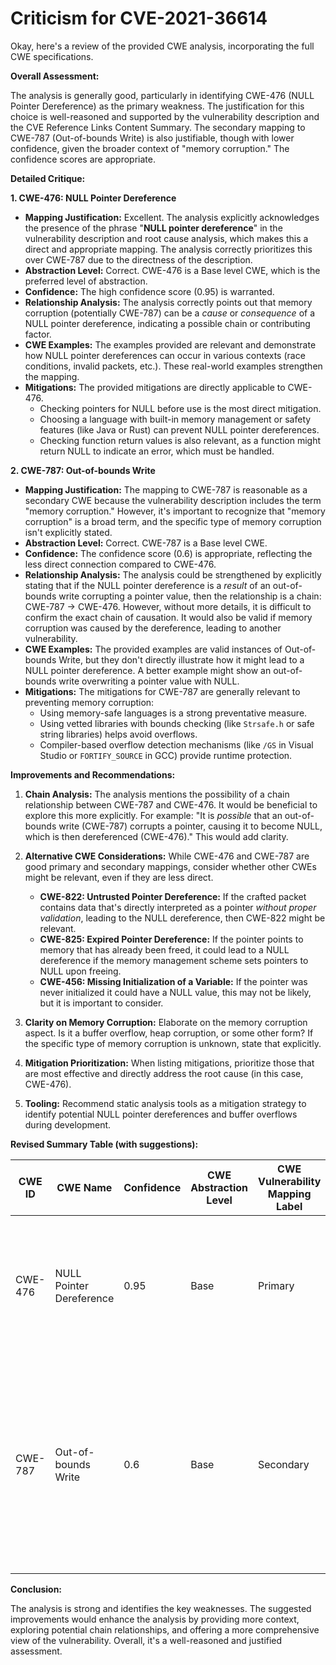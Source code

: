 # Criticism for CVE-2021-36614

Okay, here's a review of the provided CWE analysis, incorporating the full CWE specifications.

**Overall Assessment:**

The analysis is generally good, particularly in identifying CWE-476 (NULL Pointer Dereference) as the primary weakness. The justification for this choice is well-reasoned and supported by the vulnerability description and the CVE Reference Links Content Summary. The secondary mapping to CWE-787 (Out-of-bounds Write) is also justifiable, though with lower confidence, given the broader context of "memory corruption." The confidence scores are appropriate.

**Detailed Critique:**

**1. CWE-476: NULL Pointer Dereference**

*   **Mapping Justification:** Excellent. The analysis explicitly acknowledges the presence of the phrase "**NULL pointer dereference**" in the vulnerability description and root cause analysis, which makes this a direct and appropriate mapping. The analysis correctly prioritizes this over CWE-787 due to the directness of the description.
*   **Abstraction Level:** Correct. CWE-476 is a Base level CWE, which is the preferred level of abstraction.
*   **Confidence:** The high confidence score (0.95) is warranted.
*   **Relationship Analysis:** The analysis correctly points out that memory corruption (potentially CWE-787) can be a *cause* or *consequence* of a NULL pointer dereference, indicating a possible chain or contributing factor.
*   **CWE Examples:** The examples provided are relevant and demonstrate how NULL pointer dereferences can occur in various contexts (race conditions, invalid packets, etc.). These real-world examples strengthen the mapping.
*   **Mitigations:** The provided mitigations are directly applicable to CWE-476.
    *   Checking pointers for NULL before use is the most direct mitigation.
    *   Choosing a language with built-in memory management or safety features (like Java or Rust) can prevent NULL pointer dereferences.
    *   Checking function return values is also relevant, as a function might return NULL to indicate an error, which must be handled.

**2. CWE-787: Out-of-bounds Write**

*   **Mapping Justification:** The mapping to CWE-787 is reasonable as a secondary CWE because the vulnerability description includes the term "memory corruption."  However, it's important to recognize that "memory corruption" is a broad term, and the specific type of memory corruption isn't explicitly stated.
*   **Abstraction Level:** Correct. CWE-787 is a Base level CWE.
*   **Confidence:** The confidence score (0.6) is appropriate, reflecting the less direct connection compared to CWE-476.
*   **Relationship Analysis:** The analysis could be strengthened by explicitly stating that if the NULL pointer dereference is a *result* of an out-of-bounds write corrupting a pointer value, then the relationship is a chain: CWE-787 -> CWE-476.  However, without more details, it is difficult to confirm the exact chain of causation. It would also be valid if memory corruption was caused by the dereference, leading to another vulnerability.
*   **CWE Examples:** The provided examples are valid instances of Out-of-bounds Write, but they don't directly illustrate how it might lead to a NULL pointer dereference. A better example might show an out-of-bounds write overwriting a pointer value with NULL.
*   **Mitigations:** The mitigations for CWE-787 are generally relevant to preventing memory corruption:
    *   Using memory-safe languages is a strong preventative measure.
    *   Using vetted libraries with bounds checking (like `Strsafe.h` or safe string libraries) helps avoid overflows.
    *   Compiler-based overflow detection mechanisms (like `/GS` in Visual Studio or `FORTIFY_SOURCE` in GCC) provide runtime protection.

**Improvements and Recommendations:**

1.  **Chain Analysis:** The analysis mentions the possibility of a chain relationship between CWE-787 and CWE-476. It would be beneficial to explore this more explicitly. For example:  "It is *possible* that an out-of-bounds write (CWE-787) corrupts a pointer, causing it to become NULL, which is then dereferenced (CWE-476)." This would add clarity.
2.  **Alternative CWE Considerations:** While CWE-476 and CWE-787 are good primary and secondary mappings, consider whether other CWEs might be relevant, even if they are less direct.
    *   **CWE-822: Untrusted Pointer Dereference:** If the crafted packet contains data that's directly interpreted as a pointer *without proper validation*, leading to the NULL dereference, then CWE-822 might be relevant.
    *   **CWE-825: Expired Pointer Dereference:** If the pointer points to memory that has already been freed, it could lead to a NULL dereference if the memory management scheme sets pointers to NULL upon freeing.
    *   **CWE-456: Missing Initialization of a Variable:** If the pointer was never initialized it could have a NULL value, this may not be likely, but it is important to consider.

3.  **Clarity on Memory Corruption:** Elaborate on the memory corruption aspect. Is it a buffer overflow, heap corruption, or some other form? If the specific type of memory corruption is unknown, state that explicitly.
4.  **Mitigation Prioritization:** When listing mitigations, prioritize those that are most effective and directly address the root cause (in this case, CWE-476).
5.  **Tooling:** Recommend static analysis tools as a mitigation strategy to identify potential NULL pointer dereferences and buffer overflows during development.

**Revised Summary Table (with suggestions):**

| CWE ID | CWE Name | Confidence | CWE Abstraction Level | CWE Vulnerability Mapping Label | CWE-Vulnerability Mapping Notes |
|---|---|---|---|---|---|
| CWE-476 | NULL Pointer Dereference | 0.95 | Base | Primary | The vulnerability results directly from dereferencing a NULL pointer, as indicated in the vulnerability description. |
| CWE-787 | Out-of-bounds Write | 0.6 | Base | Secondary | The vulnerability description mentions memory corruption, which *could* be related to an out-of-bounds write corrupting a pointer value or other memory.  Further investigation is needed. |

**Conclusion:**

The analysis is strong and identifies the key weaknesses. The suggested improvements would enhance the analysis by providing more context, exploring potential chain relationships, and offering a more comprehensive view of the vulnerability. Overall, it's a well-reasoned and justified assessment.